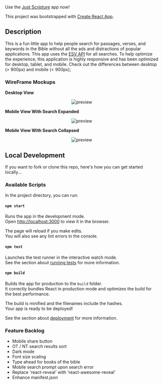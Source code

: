 Use the [Just Scripture](https://jamesmart77.github.io/justScripture) app now!

This project was bootstrapped with [Create React App](https://github.com/facebook/create-react-app).

## Description
This is a fun little app to help people search for passages, verses, and keywords in the Bible without all the ads and distractions of popular applications. This app uses the [ESV API](https://api.esv.org/) for all searches. To help optimize the experience, this application is highly responsive and has been optimized for desktop, tablet, and mobile. Check out the differences between desktop (> 900px) and mobile (< 900px);


### WireFrame Mockups

**Desktop View**
<p align="center">
    <img src="https://raw.github.com/jamesmart77/bibleApp/master/media/desktop.png" alt="preview" />
</p>

**Mobile View With Search Expanded**
<p align="center">
    <img src="https://raw.github.com/jamesmart77/bibleApp/master/media/mobileSearchExpanded.png" alt="preview" />
</p>


**Mobile View With Search Collapsed**
<p align="center">
    <img src="https://raw.github.com/jamesmart77/bibleApp/master/media/mobileSearchCollapsed.png" alt="preview" />
</p>


## Local Development
If you want to fork or clone this repo, here's how you can get started locally...


### Available Scripts

In the project directory, you can run:

#### `npm start`

Runs the app in the development mode.<br />
Open [http://localhost:3000](http://localhost:3000) to view it in the browser.

The page will reload if you make edits.<br />
You will also see any lint errors in the console.

#### `npm test`

Launches the test runner in the interactive watch mode.<br />
See the section about [running tests](https://facebook.github.io/create-react-app/docs/running-tests) for more information.

#### `npm build`

Builds the app for production to the `build` folder.<br />
It correctly bundles React in production mode and optimizes the build for the best performance.

The build is minified and the filenames include the hashes.<br />
Your app is ready to be deployed!

See the section about [deployment](https://facebook.github.io/create-react-app/docs/deployment) for more information.


### Feature Backlog
 - Mobile share button
 - OT / NT search results sort
 - Dark mode
 - Font size scaling
 - Type ahead for books of the bible
 - Mobile search prompt upon search error
 - Replace 'react-reveal' with 'react-awesome-reveal'
 - Enhance manifest.json
